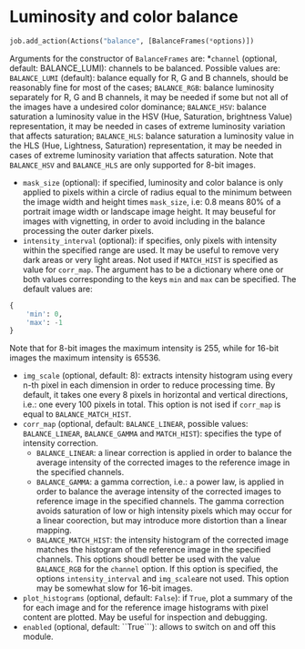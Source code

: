 # Luminosity and color balance

```python
job.add_action(Actions("balance", [BalanceFrames(*options)])
```
  
Arguments for the constructor of ```BalanceFrames``` are:
*```channel``` (optional, default: BALANCE_LUMI): channels to be balanced. Possible values are: ```BALANCE_LUMI``` (default): balance equally for R, G and B channels, should be reasonably fine for most of the cases; ```BALANCE_RGB```: balance luminosity separately for R, G and B channels, it may be needed if some but not all of the images have a undesired color dominance; ```BALANCE_HSV```: balance saturation a luminosity value in the HSV (Hue, Saturation, brightness Value) representation, it may be needed in cases of extreme luminosity variation that affects saturation; ```BALANCE_HLS```: balance saturation a luminosity value in the HLS (Hue, Lightness, Saturation) representation, it may be needed in cases of extreme luminosity variation that affects saturation. Note that ```BALANCE_HSV``` and ```BALANCE_HLS``` are only supported for 8-bit images.
* ```mask_size``` (optional): if specified, luminosity and color balance is only applied to pixels within a circle of radius equal to the minimum between the image width and height times ```mask_size```, i.e: 0.8 means 80% of a portrait image width or landscape image height. It may beuseful for images with vignetting, in order to avoid including in the balance processing the outer darker pixels.
* ```intensity_interval``` (optional): if specifies, only pixels with intensity within the specified range are used. It may be useful to remove very dark areas or very light areas. Not used if ```MATCH_HIST``` is specified as value for ```corr_map```. The argument has to be a dictionary where one or both values corresponding to the keys ```min``` and ```max``` can be specified. The default values are:
```python
{
    'min': 0,
    'max': -1
}
```
Note that for 8-bit images the maximum intensity is 255, while for 16-bit images the maximum intensity is 65536.
* ```img_scale``` (optional, default: 8): extracts intensity histogram using every n-th pixel in each dimension in order to reduce processing time. By default, it takes one every 8 pixels in horizontal and vertical directions, i.e.: one every 100 pixels in total. This option is not ised if ```corr_map``` is equal to ```BALANCE_MATCH_HIST```.
* ```corr_map``` (optional, default: ```BALANCE_LINEAR```, possible values: ```BALANCE_LINEAR```, ```BALANCE_GAMMA``` and ```MATCH_HIST```): specifies the type of intensity correction.
   * ```BALANCE_LINEAR```: a linear correction is applied in order to balance the average intensity of the corrected images to the reference image in the specified channels.
   * ```BALANCE_GAMMA```: a gamma correction, i.e.: a power law, is applied in order to balance the average intensity of the corrected images to reference image in the specified channels. The gamma correction avoids saturation of low or high intensity pixels which may occur for a linear coorection, but may introduce more distortion than a linear mapping.
   * ```BALANCE_MATCH_HIST```: the intensity histogram of the corrected image matches the histogram of the reference image in the specified channels. This options shoudl better be used with the value ```BALANCE_RGB``` for the ```channel``` option. If this option is specified, the options ```intensity_interval``` and ```img_scale```are not used.  This option may be somewhat slow for 16-bit images.
* ```plot_histograms```  (optional, default: ```False```): if ```True```, plot a summary of the for each image and for the reference image histograms with pixel content are plotted. May be useful for inspection and debugging.
* ```enabled``` (optional, default: ``True```): allows to switch on and off this module. 

